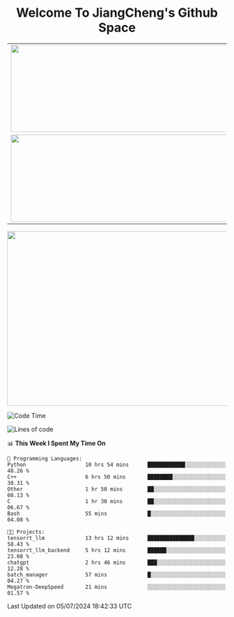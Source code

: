 <h1 align="center">Welcome To JiangCheng's Github Space</h1>

<table align="center" frame="void" rules="none" >
  <tr>
    <td>
      <div align="center"> <img height="200px" width="500px"  src="https://github-readme-stats.vercel.app/api?username=thisjiang&hide_title=true&hide_border=true&layout=compact&show_icons=trueline_height=21&text_color=000&icon_color=000&bg_color=0,ea6161,ffc64d,fffc4d,52fa5a&theme=graywhite" /> </div>
    </td>
    <td>
      <div align="center"> <img height="200px" width="500px" src="https://github-readme-stats.vercel.app/api/top-langs/?username=thisjiang&hide_title=true&hide_border=true&layout=compact&langs_count=6&text_color=000&icon_color=fff&bg_color=0,52fa5a,4dfcff,c64dff&theme=graywhite" /> </div>
    </td>
  </tr>
  <tr>
    <td>
      <div align="center"> <img height="200px" width="500px" src="https://github-readme-streak-stats.herokuapp.com/?user=thisjiang&hide_title=true&hide_border=true&layout=compact&langs_count=6" /> </div>
    </td>
    <td>
      <div align="center"> 
      <a href="https://github.com/" target="_blank"><img style="margin: 10px" src="https://profilinator.rishav.dev/skills-assets/git-scm-icon.svg" alt="Git" height="50" /></a>  
      <a href="https://www.linux.org/" target="_blank"><img style="margin: 10px" src="https://profilinator.rishav.dev/skills-assets/linux-original.svg" alt="Linux" height="50" /></a>  
      <a href="https://www.gnu.org/software/bash/" target="_blank"><img style="margin: 10px" src="https://profilinator.rishav.dev/skills-assets/gnu_bash-icon.svg" alt="Bash" height="50" /></a>  
      </div>
    </td>
  </tr>
</table>

<div align="center"> <img height="400px" width="1000px" src="https://github-readme-activity-graph.cyclic.app/graph?username=thisjiang&theme=react&hide_title=true&hide_border=true&layout=compact&langs_count=6" /> </div></td>

<!--START_SECTION:waka-->
![Code Time](http://img.shields.io/badge/Code%20Time-1%2C462%20hrs%2015%20mins-blue)

![Lines of code](https://img.shields.io/badge/From%20Hello%20World%20I%27ve%20Written-451.9%20thousand%20lines%20of%20code-blue)

📊 **This Week I Spent My Time On** 

```text
💬 Programming Languages: 
Python                   10 hrs 54 mins      ████████████░░░░░░░░░░░░░   48.26 % 
C++                      6 hrs 50 mins       ████████░░░░░░░░░░░░░░░░░   30.31 % 
Other                    1 hr 50 mins        ██░░░░░░░░░░░░░░░░░░░░░░░   08.13 % 
C                        1 hr 30 mins        ██░░░░░░░░░░░░░░░░░░░░░░░   06.67 % 
Bash                     55 mins             █░░░░░░░░░░░░░░░░░░░░░░░░   04.08 % 

🐱‍💻 Projects: 
tensorrt_llm             13 hrs 12 mins      ███████████████░░░░░░░░░░   58.43 % 
tensorrt_llm_backend     5 hrs 12 mins       ██████░░░░░░░░░░░░░░░░░░░   23.08 % 
chatgpt                  2 hrs 46 mins       ███░░░░░░░░░░░░░░░░░░░░░░   12.28 % 
batch_manager            57 mins             █░░░░░░░░░░░░░░░░░░░░░░░░   04.27 % 
Megatron-DeepSpeed       21 mins             ░░░░░░░░░░░░░░░░░░░░░░░░░   01.57 % 
```


 Last Updated on 05/07/2024 18:42:33 UTC
<!--END_SECTION:waka-->
